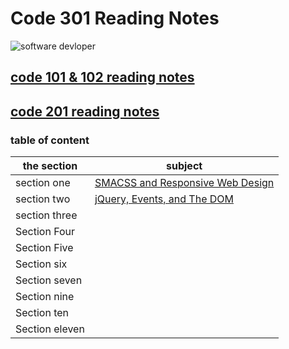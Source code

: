 # Code 301 Reading Notes

![software devloper](https://res.cloudinary.com/practicaldev/image/fetch/s--xG1gcsyJ--/c_imagga_scale,f_auto,fl_progressive,h_420,q_auto,w_1000/https://thepracticaldev.s3.amazonaws.com/i/h68x0up43hmknl5tjcww.jpg)

## [code 101 & 102 reading notes](https://aymannaif.github.io/reading-notes/)
## [code 201 reading notes](https://aymannaif.github.io/code-201-reading-notes/)
### table of content


the section | subject
------------ | -------------
section one | [SMACSS and Responsive Web Design](https://aymannaif.github.io/code-301-reading-notes/Read01)
section two | [jQuery, Events, and The DOM](https://aymannaif.github.io/code-301-reading-notes/Read-02)
section three | 
Section Four | 
Section Five | 
Section six  | 
Section seven  | 
Section nine |
Section ten | 
Section eleven | 
